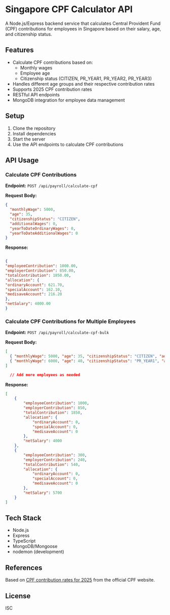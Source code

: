 # Singapore CPF Calculator API

A Node.js/Express backend service that calculates Central Provident Fund (CPF) contributions for employees in Singapore based on their salary, age, and citizenship status.

## Features

- Calculate CPF contributions based on:
  - Monthly wages
  - Employee age
  - Citizenship status (CITIZEN, PR_YEAR1, PR_YEAR2, PR_YEAR3)
- Handles different age groups and their respective contribution rates
- Supports 2025 CPF contribution rates
- RESTful API endpoints
- MongoDB integration for employee data management

## Setup

1. Clone the repository
2. Install dependencies
3. Start the server
4. Use the API endpoints to calculate CPF contributions

## API Usage

### Calculate CPF Contributions

**Endpoint:** `POST /api/payroll/calculate-cpf`

**Request Body:**
```json
{
  "monthlyWage": 5000,
  "age": 35,
  "citizenshipStatus": "CITIZEN",
  "additionalWages": 0,
  "yearToDateOrdinaryWages": 0,
  "yearToDateAdditionalWages": 0
}
```

**Response:**
```json

{
"employeeContribution": 1000.00,
"employerContribution": 850.00,
"totalContribution": 1850.00,
"allocation": {
"ordinaryAccount": 621.70,
"specialAccount": 162.10,
"medisaveAccount": 216.20
},
"netSalary": 4000.00
}
```

### Calculate CPF Contributions for Multiple Employees

**Endpoint:** `POST /api/payroll/calculate-cpf-bulk`

**Request Body:**
```json
[
  { "monthlyWage": 5000, "age": 35, "citizenshipStatus": "CITIZEN", "additionalWages": 0, "yearToDateOrdinaryWages": 0, "yearToDateAdditionalWages": 0 },
  { "monthlyWage": 6000, "age": 40, "citizenshipStatus": "PR_YEAR1", "additionalWages": 1000, "yearToDateOrdinaryWages": 5000, "yearToDateAdditionalWages": 1000 },
]

  // Add more employees as needed
```

**Response:**
```json
[
    {
        "employeeContribution": 1000,
        "employerContribution": 850,
        "totalContribution": 1850,
        "allocation": {
            "ordinaryAccount": 0,
            "specialAccount": 0,
            "medisaveAccount": 0
        },
        "netSalary": 4000
    },
    {
        "employeeContribution": 300,
        "employerContribution": 240,
        "totalContribution": 540,
        "allocation": {
            "ordinaryAccount": 0,
            "specialAccount": 0,
            "medisaveAccount": 0
        },
        "netSalary": 5700
    }
]
```

## Tech Stack

- Node.js
- Express
- TypeScript
- MongoDB/Mongoose
- nodemon (development)

## References

Based on [CPF contribution rates for 2025](https://www.cpf.gov.sg/employer/cpf-contribution/cpf-contribution-rates) from the official CPF website.

## License

ISC
